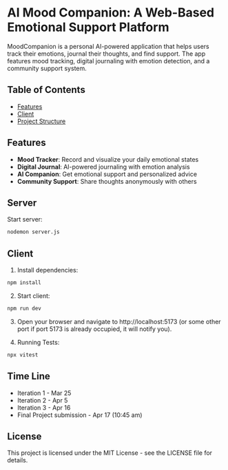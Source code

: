 # AI Mood Companion: A Web-Based Emotional Support Platform

MoodCompanion is a personal AI-powered application that helps users track their emotions, journal their thoughts, and find support. The app features mood tracking, digital journaling with emotion detection, and a community support system.

## Table of Contents

- [Features](#features)
- [Client](#Client)
- [Project Structure](#project-structure)

## Features

- **Mood Tracker**: Record and visualize your daily emotional states
- **Digital Journal**: AI-powered journaling with emotion analysis
- **AI Companion**: Get emotional support and personalized advice
- **Community Support**: Share thoughts anonymously with others

## Server
Start server:
```bash
nodemon server.js
```

## Client

1. Install dependencies:

```bash
npm install
```

2. Start client:

```bash
npm run dev
```

3. Open your browser and navigate to http://localhost:5173 (or some other port if port 5173 is already occupied, it will notify you).

4. Running Tests:
```bash
npx vitest
```

## Time Line
- Iteration 1 - Mar 25
- Iteration 2 - Apr 5
- Iteration 3 - Apr 16
- Final Project submission - Apr 17 (10:45 am)

## License

This project is licensed under the MIT License - see the LICENSE file for details.




